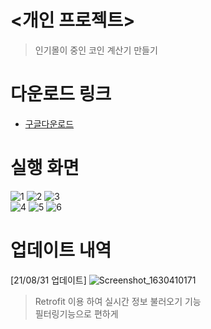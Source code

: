 # <개인 프로젝트>
>인기몰이 중인 코인 계산기 만들기

# 다운로드 링크
- [구글다운로드](https://play.google.com/store/apps/details?id=com.wonddak.coinaverage) 


# 실행 화면
![1](https://user-images.githubusercontent.com/63912638/131365522-06620291-48ac-424a-b1cd-96c43fdbb502.png)
![2](https://user-images.githubusercontent.com/63912638/131365525-c59a9d38-c477-4625-9c23-ad4149797f48.png)
![3](https://user-images.githubusercontent.com/63912638/131365529-cef4e628-c3c2-4c54-9ffb-d2e7216c9102.png)  
![4](https://user-images.githubusercontent.com/63912638/131365532-d5de04bc-f872-4847-b3f4-518ac7c939a7.png)
![5](https://user-images.githubusercontent.com/63912638/131365534-8dc50555-2bd7-42c0-9ce4-faa0422d804d.png)
![6](https://user-images.githubusercontent.com/63912638/131365538-0dfa9225-a2a0-4f31-81b1-6776f10001b3.png)

# 업데이트 내역
[21/08/31 업데이트] 
![Screenshot_1630410171](https://user-images.githubusercontent.com/63912638/131496561-47976cb7-3c2b-4ae0-913e-aaf0746ba29a.png) 
> Retrofit 이용 하여 실시간 정보 불러오기 기능  
> 필터링기능으로 편하게 

